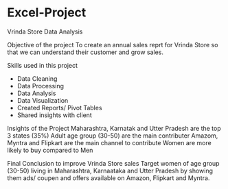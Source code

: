 # Excel-Project
Vrinda Store Data Analysis 

Objective of the project
To create an annual sales reprt for Vrinda Store so that we can understand their customer and grow sales. 

Skills used in this project
- Data Cleaning
- Data Processing
- Data Analysis
- Data Visualization
- Created Reports/ Pivot Tables
- Shared insights with client 

Insights of the Project
 Maharashtra, Karnatak and Utter Pradesh are the top 3 states (35%)
 Adult age group (30-50) are the main contributer 
 Amazom, Myntra and Flipkart are the main channel to contribute 
 Women are more likely to buy compared to Men

Final Conclusion to improve Vrinda Store sales 
 Target women of age group (30-50) living in Maharashtra, Karnaataka and Utter Pradesh by showing them ads/ coupen and offers available on Amazon, Flipkart and Myntra. 
